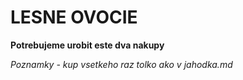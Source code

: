 # LESNE OVOCIE

**Potrebujeme urobit este dva nakupy** 

*Poznamky - kup vsetkeho raz tolko ako v jahodka.md*
